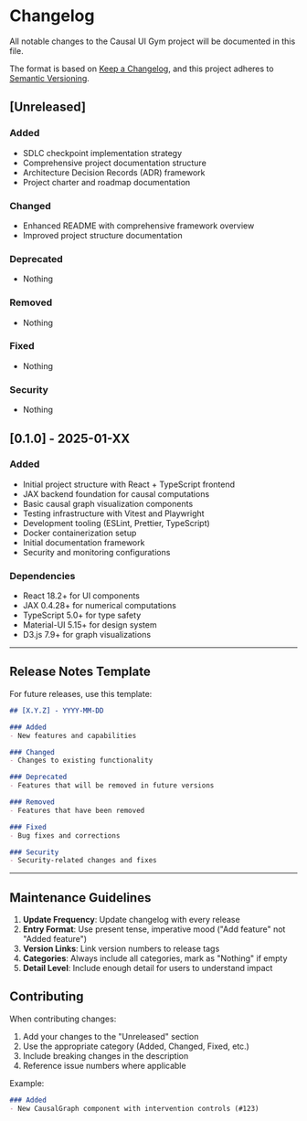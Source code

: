 # Changelog

All notable changes to the Causal UI Gym project will be documented in this file.

The format is based on [Keep a Changelog](https://keepachangelog.com/en/1.0.0/),
and this project adheres to [Semantic Versioning](https://semver.org/spec/v2.0.0.html).

## [Unreleased]

### Added
- SDLC checkpoint implementation strategy
- Comprehensive project documentation structure
- Architecture Decision Records (ADR) framework
- Project charter and roadmap documentation

### Changed
- Enhanced README with comprehensive framework overview
- Improved project structure documentation

### Deprecated
- Nothing

### Removed
- Nothing

### Fixed
- Nothing

### Security
- Nothing

## [0.1.0] - 2025-01-XX

### Added
- Initial project structure with React + TypeScript frontend
- JAX backend foundation for causal computations
- Basic causal graph visualization components
- Testing infrastructure with Vitest and Playwright
- Development tooling (ESLint, Prettier, TypeScript)
- Docker containerization setup
- Initial documentation framework
- Security and monitoring configurations

### Dependencies
- React 18.2+ for UI components
- JAX 0.4.28+ for numerical computations
- TypeScript 5.0+ for type safety
- Material-UI 5.15+ for design system
- D3.js 7.9+ for graph visualizations

---

## Release Notes Template

For future releases, use this template:

```markdown
## [X.Y.Z] - YYYY-MM-DD

### Added
- New features and capabilities

### Changed
- Changes to existing functionality

### Deprecated
- Features that will be removed in future versions

### Removed
- Features that have been removed

### Fixed
- Bug fixes and corrections

### Security
- Security-related changes and fixes
```

---

## Maintenance Guidelines

1. **Update Frequency**: Update changelog with every release
2. **Entry Format**: Use present tense, imperative mood ("Add feature" not "Added feature")
3. **Version Links**: Link version numbers to release tags
4. **Categories**: Always include all categories, mark as "Nothing" if empty
5. **Detail Level**: Include enough detail for users to understand impact

## Contributing

When contributing changes:
1. Add your changes to the "Unreleased" section
2. Use the appropriate category (Added, Changed, Fixed, etc.)
3. Include breaking changes in the description
4. Reference issue numbers where applicable

Example:
```markdown
### Added
- New CausalGraph component with intervention controls (#123)
```